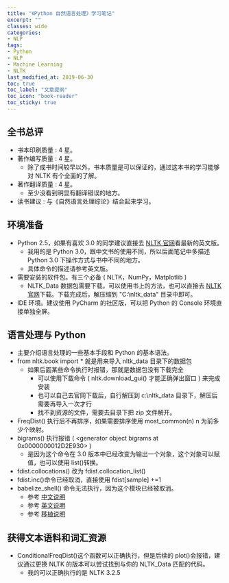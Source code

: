 ```yaml
---
title: "《Python 自然语言处理》学习笔记"
excerpt: ""
classes: wide
categories:
- NLP
tags:
- Python
- NLP
- Machine Learning
- NLTK
last_modified_at: 2019-06-30
toc: true
toc_label: "文章提纲"
toc_icon: "book-reader"
toc_sticky: true
---
```


## 全书总评

-   书本印刷质量 : 4 星。
-   著作编写质量 : 4 星。
    -   除了成书时间较早以外，书本质量是可以保证的，通过这本书的学习能够对 NLTK 有个全面的了解。
-   著作翻译质量 : 4 星。
    -   至少没看到明显有翻译错误的地方。
-   读书建议 : 与《自然语言处理综论》结合起来学习。

## 环境准备

-   Python 2.5，如果有喜欢 3.0 的同学建议直接去 [NLTK 官网](http://www.nltk.org/book/)看最新的英文版。
    -   我用的是 Python 3.0，跟中文书的使用不同，所以后面笔记中多描述 Python 3.0 下操作方式与书中不同的地方。
    -   具体命令的描述请参考英文版。
-   需要安装的软件包。有三个必备 ( NLTK，NumPy，Matplotlib )
    -   NLTK_Data 数据包需要下载，可以使用书上的方法，也可以直接去 [NLTK 官网](http://www.nltk.org/nltk_data/)下载。下载完成后，解压缩到 "C:\nltk_data" 目录中即可。
-   IDE 环境。建议使用 PyCharm 的社区版，可以把 Python 的 Console 环境直接单独全屏。

## 语言处理与 Python

-   主要介绍语言处理的一些基本手段和 Python 的基本语法。
-   from nltk.book import * 就是用来导入 nltk_data 目录下的数据包
    -   如果后面某些命令执行时报错，那就是数据包没有下载完全
        -   可以使用下载命令 ( nltk.download_gui() 才能正确弹出窗口 ) 来完成安装
        -   也可以自己去官网下载后，自行解压到 c:\nltk_data 目录下，解压后需要再导入一次才行
        -   找不到资源的文件，需要去目录下把 zip 文件解开。
-   FreqDist() 执行后不再排序，如果需要排序使用 most_common(n) n 为前多少个映射。
-   bigrams() 执行报错 ( <generator object bigrams at 0x0000000012D2E930> )
    -   是因为这个命令在 3.0 版本中已经改变为输出一个对象，这个对象可以赋值，也可以使用 list()转换。
-   fdist.collocations() 改为 fdist.collocation_list()
-   fdist.inc()命令已经取消，直接使用 fdist[sample] +=1
-   babelize_shell() 命令无法执行，因为这个模块已经被取消。
    -   参考 [中文说明](http://47.102.43.245/2017/02/05/%e5%85%b3%e4%ba%8enltk%e6%9c%ba%e5%99%a8%e7%bf%bb%e8%af%91%ef%bc%88mt%ef%bc%89%e7%9a%84babelizer%e6%97%a0%e6%b3%95%e4%bd%bf%e7%94%a8%e5%8e%9f%e5%9b%a0/)
    -   参考 [英文说明](https://stackoverflow.com/questions/25215887/babelize-shell-not-working)
    -   参考 [移植说明](https://github.com/nltk/nltk/issues/265)

## 获得文本语料和词汇资源

-   ConditionalFreqDist()这个函数可以正确执行，但是后续的 plot()会报错，建议通过更换 NLTK 的版本可以尝试找到与你的 NLTK_Data 匹配的代码。
    -   我的可以正确执行的是 NLTK 3.2.5
